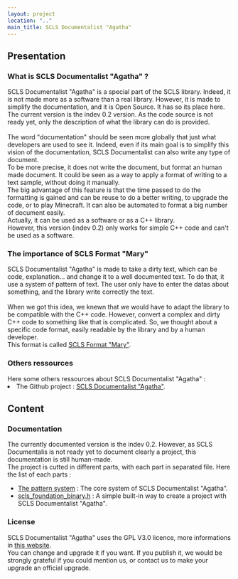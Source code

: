 ```yaml
---
layout: project
location: ".."
main_title: SCLS Documentalist "Agatha"
---
```

<section>
    <h2>Presentation</h2>
    <article>
        <h3>What is SCLS Documentalist "Agatha" ?</h3>
        <div>
            SCLS Documentalist "Agatha" is a special part of the SCLS library. Indeed, it is not made more as a software than a real library.
            However, it is made to simplify the documentation, and it is Open Source. It has so its place here.<br>
            The current version is the indev 0.2 version.
            As the code source is not ready yet, only the description of what the library can do is provided.<br><br>
            The word "documentation" should be seen more globally that just what developers are used to see it.
            Indeed, even if its main goal is to simplify this vision of the documentation, SCLS Documentalist can also write any type of document.<br>
            To be more precise, it does not write the document, but format an human made document.
            It could be seen as a way to apply a format of writing to a text sample, without doing it manually.<br>
            The big advantage of this feature is that the time passed to do the formatting is gained and can be reuse to do a better writing, to upgrade the code, or to play Minecraft.
            It can also be automated to format a big number of document easily.<br>
            Actually, it can be used as a software or as a C++ library.<br>
            However, this version (indev 0.2) only works for simple C++ code and can't be used as a software.
        </div>
    </article>
    <article>
        <h3>The importance of SCLS Format "Mary"</h3>
        <div>
            SCLS Documentalist "Agatha" is made to take a dirty text, which can be code, explanation... and change it to a well documented text.
            To do that, it use a system of pattern of text. The user only have to enter the datas about something, and the library write correctly the text.<br><br>
            When we got this idea, we knewn that we would have to adapt the library to be compatible with the C++ code.
            However, convert a complex and dirty C++ code to something like that is complicated.
            So, we thought about a specific code format, easily readable by the library and by a human developer.<br>
            This format is called <a href="format.html">SCLS Format "Mary"</a>.
        </div>
    </article>
    <article>
        <h3>Others ressources</h3>
        <div>
            Here some others ressources about SCLS Documentalist "Agatha" :
            <li>The Github project : <a href="https://github.com/aster-system/scls-documentalist-agatha" target="_blank">SCLS Documentalist "Agatha"</a>.</li>
        </div>
    </article>
</section>
<section>
    <h2>Content</h2>
    <article>
        <h3>Documentation</h3>
        The currently documented version is the indev 0.2. However, as SCLS Documentalis is not ready yet to document clearly a project, this documentation is still human-made.<br>
        The project is cutted in different parts, with each part in separated file. Here the list of each parts :<br>
        <ul>
            <li><a href="scls_documentalist_documentation/scls_documentalist_core.html">The pattern system</a> : The core system of SCLS Documentalist "Agatha".</li>
            <li><a href="scls_documentalist_documentation/scls_documentalist_project.html">scls_foundation_binary.h</a> : A simple built-in way to create a project with SCLS Documentalist "Agatha".</li>
        </ul>
    </article>
    <article>
        <h3>License</h3>
        SCLS Documentalist "Agatha" uses the GPL V3.0 licence, more informations in <a href="https://www.gnu.org/licenses/gpl-3.0.html" target="_blank">this website</a>.<br>
        You can change and upgrade it if you want. If you publish it, we would be strongly grateful if you could mention us, or contact us to make your upgrade an official upgrade.
    </article>
</section>